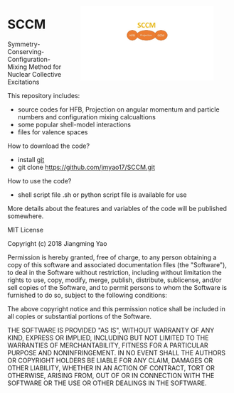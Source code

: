 
<figure style="float:right">
    <img
    src="./data/sccm_log.jpg"
    width="300"
    alt="SCCM logo"
    align="right"
    /img>
</figure>

# SCCM
Symmetry-Conserving-Configuration-Mixing Method for Nuclear Collective Excitations

This repository includes:
* source codes for HFB, Projection on angular momentum and particle numbers and configuration mixing calcualtions
* some popular shell-model interactions
* files for valence spaces


How to download the code?
* install <a href='https://git-scm.com/book/en/v2/Getting-Started-Installing-Git'>git</a>
* git clone https://github.com/jmyao17/SCCM.git

How to use the code?
* shell script file .sh or python script file is available for use


More details about the features and variables of the code will be published somewhere.

MIT License

Copyright (c) 2018 Jiangming Yao

Permission is hereby granted, free of charge, to any person obtaining a copy
of this software and associated documentation files (the "Software"), to deal
in the Software without restriction, including without limitation the rights
to use, copy, modify, merge, publish, distribute, sublicense, and/or sell
copies of the Software, and to permit persons to whom the Software is
furnished to do so, subject to the following conditions:

The above copyright notice and this permission notice shall be included in all
copies or substantial portions of the Software.

THE SOFTWARE IS PROVIDED "AS IS", WITHOUT WARRANTY OF ANY KIND, EXPRESS OR
IMPLIED, INCLUDING BUT NOT LIMITED TO THE WARRANTIES OF MERCHANTABILITY,
FITNESS FOR A PARTICULAR PURPOSE AND NONINFRINGEMENT. IN NO EVENT SHALL THE
AUTHORS OR COPYRIGHT HOLDERS BE LIABLE FOR ANY CLAIM, DAMAGES OR OTHER
LIABILITY, WHETHER IN AN ACTION OF CONTRACT, TORT OR OTHERWISE, ARISING FROM,
OUT OF OR IN CONNECTION WITH THE SOFTWARE OR THE USE OR OTHER DEALINGS IN THE
SOFTWARE.


